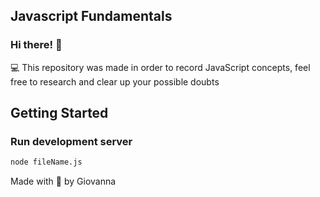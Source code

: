 ## Javascript Fundamentals

### Hi there! 👋

💻 This repository was made in order to record JavaScript concepts, feel free to research and clear up your possible doubts 

## Getting Started

### Run development server

```bash
node fileName.js
```

Made with 💜 by Giovanna
